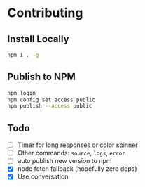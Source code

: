 # Contributing


## Install Locally

```bash
npm i . -g
```

## Publish to NPM

```bash
npm login
npm config set access public
npm publish --access public
```

## Todo

* [ ] Timer for long responses or color spinner
* [ ] Other commands: `source`, `logs`, `error`
* [ ] auto publish new version to npm
* [x] node fetch fallback (hopefully zero deps)
* [x] Use conversation

